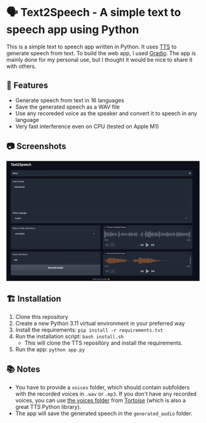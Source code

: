 # 🗣️ Text2Speech - A simple text to speech app using Python

This is a simple text to speech app written in Python. It uses [TTS](https://github.com/coqui-ai/TTS) to generate speech from text. To build the web app, I used [Gradio](https://www.gradio.app).
The app is mainly done for my personal use, but I thought it would be nice to share it with others.

## 📝 Features

- Generate speech from text in 16 languages
- Save the generated speech as a WAV file
- Use any recoreded voice as the speaker and convert it to speech in any language
- Very fast interference even on CPU (tested on Apple M1)

## 📷 Screenshots

![Screenshot](assets/screenshot.png)

## 🏗️ Installation

1. Clone this repository
2. Create a new Python 3.11 virtual environment in your preferred way
3. Install the requirements: `pip install -r requirements.txt`
4. Run the installation script: `bash install.sh`
   - This will clone the TTS repository and install the requirements.
5. Run the app: `python app.py`

## 📚 Notes

- You have to provide a `voices` folder, which should contain subfolders with the recorded voices in `.wav` or `.mp3`. If you don't have any recorded voices, you can use [the voices folder](https://github.com/neonbjb/tortoise-tts/tree/main/tortoise/voices) from [Tortoise](https://github.com/neonbjb/tortoise-tts)  (which is also a great TTS Python library).
- The app will save the generated speech in the `generated_audio` folder.